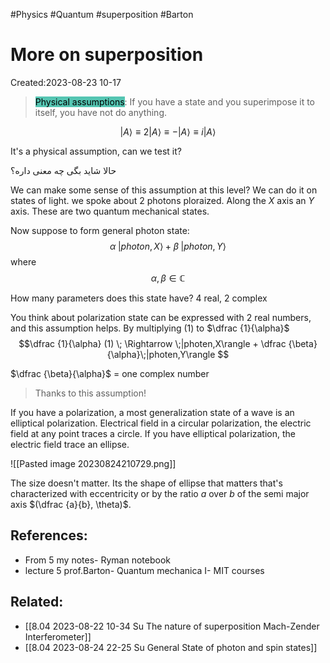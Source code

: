 
#Physics #Quantum #superposition #Barton 
# More on superposition
Created:2023-08-23 10-17

> <mark style="background: #55C5B2;">Physical assumptions</mark>: If you have a state and you superimpose it to itself, you have not do anything.

$$|A\rangle \equiv 2|A\rangle \equiv -|A\rangle \equiv i|A\rangle$$

It's a physical assumption, can we test it?

حالا شاید بگی چه معنی داره؟

We can make some sense of this assumption at this level? We can do it on states of light. we spoke about 2 photons ploraized. Along the $X$ axis an $Y$ axis. These are two quantum mechanical states.

Now suppose to form general photon state:
$$\alpha \;|photon,X\rangle+\beta \;|photon,Y\rangle \tag{1}$$where 
$$\alpha, \beta \in \mathbb{C}$$

How many parameters does this state have? 4 real, 2 complex

You think about polarization state can be expressed with 2 real numbers, and this assumption helps. By multiplying $(1)$ to $\dfrac {1}{\alpha}$
$$\dfrac {1}{\alpha} (1) \; \Rightarrow \;|photen,X\rangle + \dfrac {\beta}{\alpha}\;|photen,Y\rangle $$

$\dfrac {\beta}{\alpha}$ = one complex number

> Thanks to this assumption!


If you have a polarization, a most generalization state of a wave is an elliptical polarization. Electrical field in a circular polarization, the electric field at any point traces a circle. If you have elliptical polarization, the electric field trace an ellipse.

![[Pasted image 20230824210729.png]]


The size doesn't matter. Its the shape of ellipse that matters
that's characterized with eccentricity or by the ratio
$a$ over $b$ of the semi major axis $(\dfrac {a}{b}, \theta)$.

## References:
- From 5 my notes- Ryman notebook
- lecture 5 prof.Barton- Quantum mechanica I- MIT courses
## Related:
- [[8.04 2023-08-22 10-34 Su The nature of superposition Mach-Zender Interferometer]]
- [[8.04 2023-08-24 22-25 Su General State of photon and spin states]]



